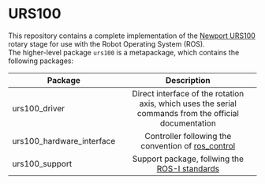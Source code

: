 # URS100

 This repository contains a complete implementation of the [Newport URS100](https://www.newport.com/p/URS100BCC) rotary stage for use with the Robot Operating System (ROS).  
 The higher-level package `urs100` is a metapackage, which contains the following packages:

| Package                           | Description                                                                                           |
| --------------------------------- |:-----------------------------------------------------------------------------------------------------:|
| urs100_driver                     | Direct interface of the rotation axis, which uses the serial commands from the official documentation |
| urs100_hardware_interface         | Controller following the convention of [ros_control](http://wiki.ros.org/ros_control)                 |
| urs100_support                    | Support package, follwing the [ROS-I standards](https://rosindustrial.org)                            |